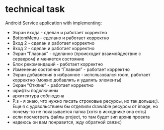 # technical task 
Android Service application with implementing:
* Экран входа - сделан и работает корректно
* BottomMenu - сделано и работает корректно
* Вход 2 - сделан и работает корректно
* Вход 2 - сделан и работает корректно
* Экран “Главная” - сделанно (происходит взаимойдествие с сервером) и меняется состояние
* Блок рекомендаций - работает корректно
* Изменение состояния “Главная” - работает корректно
* Экран добавления в избранное - использовался room, работает корректно (можно добавлять и удалять элементы)
* Экран “Отклик” - работает корректно
* шрифты подключены
* архитектура соблюдена
* P.s - я знаю, что нужно писать строковые ресурсы, но так дольше;). Еще я с удовольствием бы отделили drawable ресурсы от image, но почему-то не показывается папка (хотя 
в исходнике она есть)
* если посмотреть файлы project, то там будет зип архив проекта
* надеюсь он вам понравится, жду обратной связи:)





